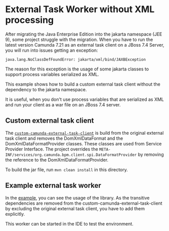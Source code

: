 # External Task Worker without XML processing

After migrating the Java Enterprise Edition into the jakarta namespace (JEE 9),
some project struggle with the migration. When you have to run the latest
version Camunda 7.21 as an external task client on a JBoss 7.4 Server, you will
run into issues getting an exception:

```
java.lang.NoClassDefFoundError: jakarta/xml/bind/JAXBException
```

The reason for this exception is the usage of some jakarta classes to support
process variables serialized as XML.

This example shows how to build a custom external task client without the
dependency to the jakarta namespace.

It is useful, when you don't use process variables that are serialized as XML
and run your client as a war file on an JBoss 7.4 server.

## Custom external task client

The
[`custom-camunda-external-task-client`](custom-camunda-external-task-client/) is
build from the original external task client and removes the DomXmlDataFormat
and the DomXmlDataFormatProvider classes. These classes are used from Service
Provider Interface. The project overrides the
`META-INF/services/org.camunda.bpm.client.spi.DataFormatProvider` by removing
the reference to the DomXmlDataFormatProvider.

To build the jar file, run `mvn clean install` in this directory.

## Example external task worker

In the [example](basic-external-task-worker/), you can see the usage of the
library. As the transitive dependencies are removed from the
custom-camunda-external-task-client by excluding the original external task
client, you have to add them explicitly.

This worker can be started in the IDE to test the environment.
